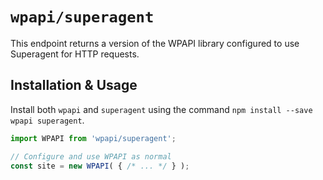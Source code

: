 # `wpapi/superagent`

This endpoint returns a version of the WPAPI library configured to use Superagent for HTTP requests.

## Installation & Usage

Install both `wpapi` and `superagent` using the command `npm install --save wpapi superagent`.

```js
import WPAPI from 'wpapi/superagent';

// Configure and use WPAPI as normal
const site = new WPAPI( { /* ... */ } );
```
